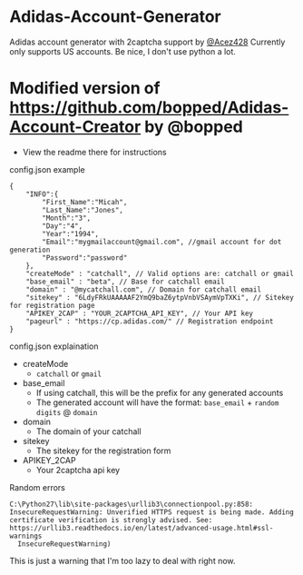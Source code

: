 # Adidas-Account-Generator
Adidas account generator with 2captcha support by [@Acez428](https://twitter.com/Acez428)
Currently only supports US accounts.
Be nice, I don't use python a lot.
# Modified version of https://github.com/bopped/Adidas-Account-Creator by @bopped
* View the readme there for instructions 





config.json example
``` 
{
    "INFO":{
        "First_Name":"Micah",
        "Last_Name":"Jones",
        "Month":"3",
        "Day":"4",
        "Year":"1994",
        "Email":"mygmailaccount@gmail.com", //gmail account for dot generation
        "Password":"password"
    },
	"createMode" : "catchall", // Valid options are: catchall or gmail
	"base_email" : "beta", // Base for catchall email
	"domain" : "@mycatchall.com", // Domain for catchall email
	"sitekey" : "6LdyFRkUAAAAAF2YmQ9baZ6ytpVnbVSAymVpTXKi", // Sitekey for registration page
	"APIKEY_2CAP" : "YOUR_2CAPTCHA_API_KEY", // Your API key
	"pageurl" : "https://cp.adidas.com/" // Registration endpoint
}

``` 

config.json explaination 
* createMode 
    * `catchall` or `gmail` 
* base_email 
    * If using catchall, this will be the prefix for any generated accounts 
    * The generated account will have the format: `base_email` + `random digits` @ `domain`
* domain 
    * The domain of your catchall 
* sitekey 
    * The sitekey for the registration form 
* APIKEY_2CAP 
    * Your 2captcha api key 



Random errors 
```
C:\Python27\lib\site-packages\urllib3\connectionpool.py:858: InsecureRequestWarning: Unverified HTTPS request is being made. Adding certificate verification is strongly advised. See: https://urllib3.readthedocs.io/en/latest/advanced-usage.html#ssl-warnings
  InsecureRequestWarning)
``` 
This is just a warning that I'm too lazy to deal with right now.
